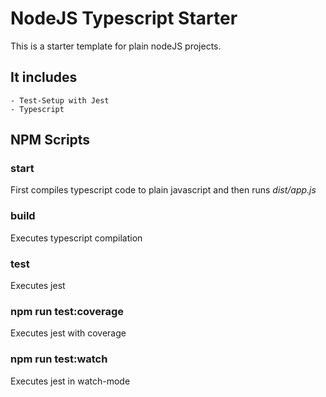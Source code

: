 # NodeJS Typescript Starter 

This is a starter template for plain nodeJS projects.

## It includes
    - Test-Setup with Jest
    - Typescript

## NPM Scripts

### start

First compiles typescript code to plain javascript and then runs *dist/app.js*

### build

Executes typescript compilation

### test

Executes jest

### npm run test:coverage

Executes jest with coverage

### npm run test:watch

Executes jest in watch-mode


